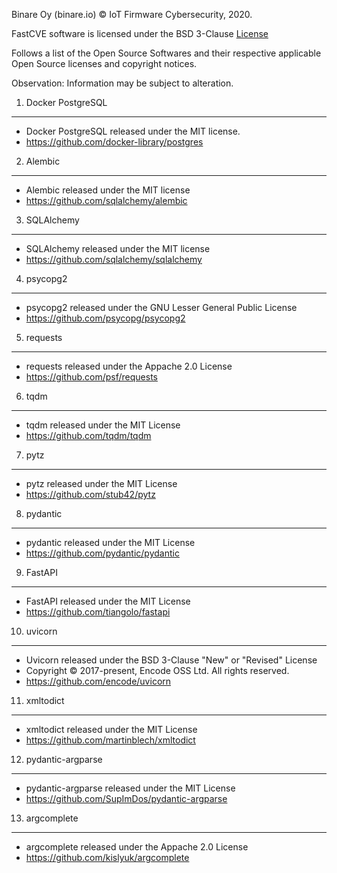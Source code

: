 Binare Oy (binare.io) © IoT Firmware Cybersecurity, 2020.

FastCVE software is licensed under the BSD 3-Clause [License](./LICENSE.md)

Follows a list of the Open Source Softwares and their respective applicable Open 
Source licenses and copyright notices.

Observation: Information may be subject to alteration.

1. Docker PostgreSQL
-------------------------
- Docker PostgreSQL released under the MIT license.
- https://github.com/docker-library/postgres

2. Alembic
--------------------------
- Alembic released under the MIT license
- https://github.com/sqlalchemy/alembic

3. SQLAlchemy
--------------------------
- SQLAlchemy released under the MIT license
- https://github.com/sqlalchemy/sqlalchemy

4. psycopg2
--------------------------
- psycopg2 released under the GNU Lesser General Public License
- https://github.com/psycopg/psycopg2

5. requests
--------------------------
- requests released under the Appache 2.0 License
- https://github.com/psf/requests

6. tqdm
------------------------
- tqdm released under the MIT License
- https://github.com/tqdm/tqdm

7. pytz
------------------------
- pytz released under the MIT License
- https://github.com/stub42/pytz

8. pydantic
------------------------
- pydantic released under the MIT License
- https://github.com/pydantic/pydantic

9. FastAPI
------------------------
- FastAPI released under the MIT License
- https://github.com/tiangolo/fastapi

10. uvicorn
------------------------
- Uvicorn released under the BSD 3-Clause "New" or "Revised" License
- Copyright © 2017-present, Encode OSS Ltd. All rights reserved.
- https://github.com/encode/uvicorn

11. xmltodict
------------------------
- xmltodict released under the MIT License
- https://github.com/martinblech/xmltodict

12. pydantic-argparse
------------------------
- pydantic-argparse released under the MIT License
- https://github.com/SupImDos/pydantic-argparse

13. argcomplete
------------------------
- argcomplete released under the Appache 2.0 License
- https://github.com/kislyuk/argcomplete
